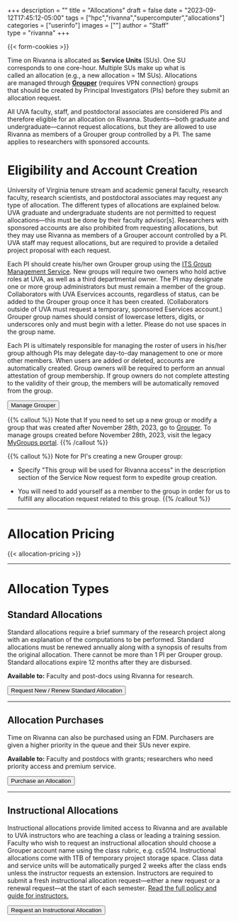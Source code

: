 +++
description = ""
title = "Allocations"
draft = false
date = "2023-09-12T17:45:12-05:00"
tags = ["hpc","rivanna","supercomputer","allocations"]
categories = ["userinfo"]
images = [""]
author = "Staff"  
type = "rivanna"
+++

{{< form-cookies >}}

<script>
var user_token = getCookie("__user_token");
</script>

<div class="bd-callout bd-callout-warning">
<div style="float:right;margin:2rem;"><i class="fas fa-user-clock fa-5x" aria-hidden="true"></i></div>
<p>Time on Rivanna is allocated as <b>Service Units</b> (SUs). One SU corresponds to one core-hour. Multiple SUs make up what is called an allocation (e.g., a new allocation = 1M SUs). Allocations are managed through <a href="https://groups.identity.virginia.edu" target="_new" style="font-weight:bold;">Grouper</a> (requires VPN connection) groups that should be created by Principal Investigators (PIs) before they submit an allocation request. </p>
<p>All UVA faculty, staff, and postdoctoral associates are considered PIs and therefore eligible for an allocation on Rivanna. Students—both graduate and undergraduate—cannot request allocations, but they are allowed to use Rivanna as members of a Grouper group controlled by a PI. The same applies to researchers with sponsored accounts.</p>
</div>

# Eligibility and Account Creation

University of Virginia tenure stream and academic general faculty, research faculty, research scientists, and postdoctoral associates may request any type of allocation. The different types of allocations are explained below. UVA graduate and undergraduate students are not permitted to request allocations—this must be done by their faculty advisor[s]. Researchers with sponsored accounts are also prohibited from requesting allocations, but they may use Rivanna as members of a Grouper account controlled by a PI. UVA staff may request allocations, but are required to provide a detailed project proposal with each request.

Each PI should create his/her own Grouper group using the <a href="https://in.virginia.edu/how-to-request-group">ITS Group Management Service</a>. New groups will require two owners who hold active roles at UVA, as well as a third departmental owner. The PI may designate one or more group administrators but must remain a member of the group. Collaborators with UVA Eservices accounts, regardless of status, can be added to the Grouper group once it has been created. (Collaborators outside of UVA must request a temporary, sponsored Eservices account.) Grouper group names should consist of lowercase letters, digits, or underscores only and must begin with a letter. Please do not use spaces in the group name.

Each PI is ultimately responsible for managing the roster of users in his/her group although PIs may delegate day-to-day management to one or more other members. When users are added or deleted, accounts are automatically created. Group owners will be required to perform an annual attestation of group membership. If group owners do not complete attesting to the validity of their group, the members will be automatically removed from the group.

[<button class="btn btn-warning">Manage Grouper</button>](https://groups.identity.virginia.edu/)

{{% callout %}}
Note that If you need to set up a new group or modify a group that was created after November 28th, 2023, go to [Grouper](https://groups.identity.virginia.edu/). To manage groups created before November 28th, 2023, visit the legacy [MyGroups portal](https://mygroups.virginia.edu/).
{{% /callout %}}

{{% callout %}}
Note for PI's creating a new Grouper group:

* Specify "This group will be used for Rivanna access" in the description section of the Service Now request form to expedite group creation.

* You will need to add yourself as a member to the group in order for us to fulfill any allocation request related to this group.
{{% /callout %}}

- - -

# Allocation Pricing

{{< allocation-pricing >}}

- - -

# Allocation Types

## Standard Allocations
Standard allocations require a brief summary of the research project along with an explanation of the computations to be performed. Standard allocations must be renewed annually along with a synopsis of results from the original allocation. There cannot be more than 1 PI per Grouper group. Standard allocations expire 12 months after they are disbursed. 

**Available to:** Faculty and post-docs using Rivanna for research.

[<button class="btn btn-primary">Request New / Renew Standard Allocation</button>](/form/allocation-standard/)

- - -

## Allocation Purchases
Time on Rivanna can also be purchased using an FDM. Purchasers are given a higher priority in the queue and their SUs never expire.

**Available to:** Faculty and postdocs with grants; researchers who need priority access and premium service.

<a href="/form/allocation-purchase/">
  <button class="btn btn-primary">Purchase an Allocation</button>
</a>

- - -

## Instructional Allocations
Instructional allocations provide limited access to Rivanna and are available to UVA instructors who are teaching a class or leading a training session. Faculty who wish to request an instructional allocation should choose a Grouper account name using the class rubric, e.g. cs5014. Instructional allocations come with 1TB of temporary project storage space. Class data and service units will be automatically purged 2 weeks after the class ends unless the instructor requests an extension. Instructors are required to submit a fresh instructional allocation request—either a new request or a renewal request—at the start of each semester.
<a href="/education/rivanna-instructional/" target="_blank">Read the full policy and guide for instructors.</a>
<a href="/form/allocation-instructional/">

  <button class="btn btn-primary">Request an Instructional Allocation</button>
</a>
